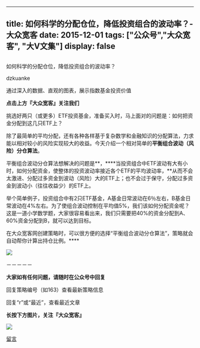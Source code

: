 
---
title:   如何科学的分配仓位，降低投资组合的波动率？-大众宽客
date: 2015-12-01
tags: ["公众号","大众宽客", "大V文集"]
display: false
---


## 



如何科学的分配仓位，降低投资组合的波动率？




dzkuanke




通过深入的数据、直观的图表，展示指数基金投资价值


**点击上方『大众宽客』关注我们**



挑选好两只（或更多）ETF投资基金，准备买入时，马上面对的问题是：如何把资金分配到这几只ETF上？



除了最简单的平均分配，还有各种各样基于复杂数学和金融知识的分配算法，力求能以相对较小的风险实现较大的收益。今天介绍一个相对简单的**平衡组合波动（风险）分仓算法**。



平衡组合波动分仓算法想解决的问题是**，****当投资组合中ETF波动有大有小时，如何分配资金，使整体的投资波动率接近各个ETF的平均波动率，**从而不会太激进、分配过多资金到波动（风险）大的ETF上；也不会过于保守，分配过多资金到波动小（往往收益少）的ETF上。



举个简单例子，投资组合中有2只ETF基金，A基金日常波动在6％左右，B基金日常波动在4%左右。为了使组合波动控制在平均值5%，我们该如何分配资金呢？这是一道小学数学题，大家很容易看出来，我们只需要把40%的资金分配到A、60%资金分配到B，就可以达到目标。



在大众宽客网创建策略时，可以很方便的选择“平衡组合波动分仓算法”，策略就会自动帮你计算出持仓比例。****

<img data-s="300,640" data-type="png" src="http://mmbiz.qpic.cn/mmbiz/PKw3FQPmhIjc4odJJLsPLdQw4FBljJupgKcHhU6HOSibNGwQWMxnB7rMR6HgDpy9j3rWibP7jDMQKT5ncfYycP1Q/0?wx_fmt=png" data-ratio="0.6924460431654677" data-w=""/>



－－－－－

**大家如有任何问题，请随时在公众号中回复**



回复策略编号（如163）查看最新策略信息

回复“r”或“最近”，查看最近文章



**长按下方图片，关注『大众宽客』**

<img data-s="300,640" data-type="png" src="http://mmbiz.qpic.cn/mmbiz/PKw3FQPmhIjpOw70YiaHYQTPb4TKoqns9M2zxiaLBv1cUZiaEHqVweTjuaW7lzQUemHLxv6k8MpLq8r6cvFhqmDfg/0?wx_fmt=png" data-ratio="1" data-w="129" width="auto" width="auto" src="http://mmbiz.qpic.cn/mmbiz/PKw3FQPmhIjpOw70YiaHYQTPb4TKoqns9M2zxiaLBv1cUZiaEHqVweTjuaW7lzQUemHLxv6k8MpLq8r6cvFhqmDfg/640?wx_fmt=png&amp;tp=webp&amp;wxfrom=5&amp;wx_lazy=1" style="box-sizing: border-box !important; word-wrap: break-word !important; width: auto !important; visibility: visible !important;"/>









[留言](javascript:;)


